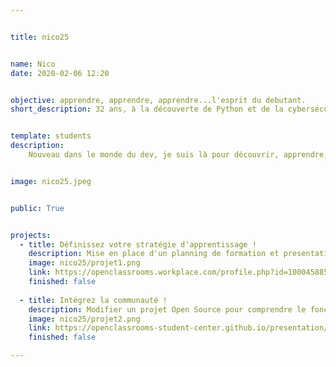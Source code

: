 ```yaml
---


title: nico25


name: Nico
date: 2020-02-06 12:20


objective: apprendre, apprendre, apprendre...l'esprit du debutant.
short_description: 32 ans, à la découverte de Python et de la cybersécurité.


template: students
description:
    Nouveau dans le monde du dev, je suis là pour découvrir, apprendre, partager et me challenger. Advienne que pourra! 


image: nico25.jpeg


public: True


projects:
  - title: Définissez votre stratégie d'apprentissage !
    description: Mise en place d'un planning de formation et presentation à la communauté.
    image: nico25/projet1.png
    link: https://openclassrooms.workplace.com/profile.php?id=100045885124999
    finished: false
    
  - title: Intégrez la communauté !
    description: Modifier un projet Open Source pour comprendre le fonctionnement de Git, de Github et des pull requests. 
    image: nico25/projet2.png
    link: https://openclassrooms-student-center.github.io/presentation/students/ratus.html
    finished: false

---
```

